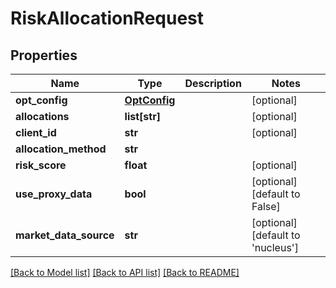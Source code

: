 # RiskAllocationRequest

## Properties
Name | Type | Description | Notes
------------ | ------------- | ------------- | -------------
**opt_config** | [**OptConfig**](OptConfig.md) |  | [optional] 
**allocations** | **list[str]** |  | [optional] 
**client_id** | **str** |  | [optional] 
**allocation_method** | **str** |  | 
**risk_score** | **float** |  | [optional] 
**use_proxy_data** | **bool** |  | [optional] [default to False]
**market_data_source** | **str** |  | [optional] [default to 'nucleus']

[[Back to Model list]](../README.md#documentation-for-models) [[Back to API list]](../README.md#documentation-for-api-endpoints) [[Back to README]](../README.md)


